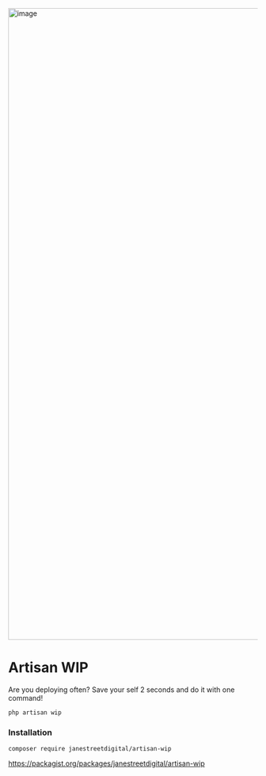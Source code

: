 <img width="1275" alt="image" src="https://user-images.githubusercontent.com/16354740/193830372-349b5972-c632-4480-b333-57e2e05aad79.png">


# Artisan WIP


Are you deploying often? Save your self 2 seconds and do it with one command!

```
php artisan wip
```


### Installation

`composer require janestreetdigital/artisan-wip`

https://packagist.org/packages/janestreetdigital/artisan-wip
